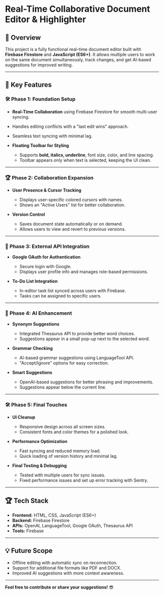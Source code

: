 # Real-Time Collaborative Document Editor & Highlighter  

## 🚀 Overview  
This project is a fully functional real-time document editor built with **Firebase Firestore** and **JavaScript (ES6+)**. It allows multiple users to work on the same document simultaneously, track changes, and get AI-based suggestions for improved writing.  

---  

## 🌟 Key Features  

### 🛠️ **Phase 1: Foundation Setup**  
- **Real-Time Collaboration** using Firebase Firestore for smooth multi-user syncing.  
- Handles editing conflicts with a "last edit wins" approach.  
- Seamless text syncing with minimal lag.  

- **Floating Toolbar for Styling**  
   - Supports **bold, italics, underline**, font size, color, and line spacing.  
   - Toolbar appears only when text is selected, keeping the UI clean.  

---  

### 🏆 **Phase 2: Collaboration Expansion**  
- **User Presence & Cursor Tracking**  
   - Displays user-specific colored cursors with names.  
   - Shows an "Active Users" list for better collaboration.  

- **Version Control**  
   - Saves document state automatically or on demand.  
   - Allows users to view and revert to previous versions.  

---  

### 📆 **Phase 3: External API Integration**  
- **Google OAuth for Authentication**  
   - Secure login with Google.  
   - Displays user profile info and manages role-based permissions.  

- **To-Do List Integration**  
   - In-editor task list synced across users with Firebase.  
   - Tasks can be assigned to specific users.  

---  

### 🧠 **Phase 4: AI Enhancement**  
- **Synonym Suggestions**  
   - Integrated Thesaurus API to provide better word choices.  
   - Suggestions appear in a small pop-up next to the selected word.  

- **Grammar Checking**  
   - AI-based grammar suggestions using LanguageTool API.  
   - "Accept/Ignore" options for easy correction.  

- **Smart Suggestions**  
   - OpenAI-based suggestions for better phrasing and improvements.  
   - Suggestions appear below the current line.  

---  

### 🛠️ **Phase 5: Final Touches**  
- **UI Cleanup**  
   - Responsive design across all screen sizes.  
   - Consistent fonts and color themes for a polished look.  

- **Performance Optimization**  
   - Fast syncing and reduced memory load.  
   - Quick loading of version history and minimal lag.  

- **Final Testing & Debugging**  
   - Tested with multiple users for sync issues.  
   - Fixed performance issues and set up error tracking with Sentry.  

---  

## 🏆 Tech Stack  
- **Frontend:** HTML, CSS, JavaScript (ES6+)  
- **Backend:** Firebase Firestore  
- **APIs:** OpenAI, LanguageTool, Google OAuth, Thesaurus API  
- **Tools:** Firebase

---  

## 💡 Future Scope  
- Offline editing with automatic sync on reconnection.  
- Support for additional file formats like PDF and DOCX.  
- Improved AI suggestions with more context awareness.  

---  

**Feel free to contribute or share your suggestions!** 😎  
